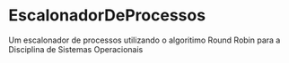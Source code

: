 # EscalonadorDeProcessos
Um escalonador de processos utilizando o algoritimo Round Robin para a Disciplina de Sistemas Operacionais
